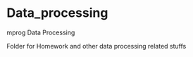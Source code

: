 # Data_processing
mprog Data Processing

Folder for Homework and other data processing related stuffs

